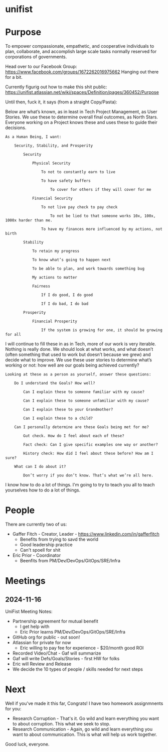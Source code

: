 unifist
=======

# Purpose

To empower compassionate, empathetic, and cooperative individuals to plan, collaborate, and accomplish large scale tasks normally reserved for corporations of governments. 

Head over to our Facebook Group: https://www.facebook.com/groups/1672262016975662 Hanging out there for a bit.

Currently figurig out how to make this shit public: https://unifist.atlassian.net/wiki/spaces/Definition/pages/360452/Purpose

Until then, fuck it, it says (from a straight Copy/Pasta): 

Below are what’s known, as in least in Tech Project Management, as User Stories. We use these to determine overall final outcomes, as North Stars. Everyone working on a Project knows these and uses these to guide their decisions. 

```
As a Human Being, I want:

    Security, Stability, and Prosperity

        Security

            Physical Security

                To not to constantly earn to live

                To have safety buffers

                    To cover for others if they will cover for me

            Financial Security

                To not live pay check to pay check

                    To not be lied to that someone works 10x, 100x, 1000x harder than me.

                To have my finances more influenced by my actions, not birth

        Stability

            To retain my progress

            To know what’s going to happen next

            To be able to plan, and work towards something bug

            My actions to matter

            Fairness

                If I do good, I do good

                If I do bad, I do bad

        Prosperity

            Financial Prosperity

                If the system is growing for one, it should be growing for all 
```

I will continue to fill these in as in Tech, more of our work is very iterable. Nothing is really done. We should look at what works, and what doesn’t (often something that used to work but doesn’t because we grew) and decide what to improve. We use these user stories to determine what’s working or not: how well are our goals being achieved currently?

```
Looking at these as a person as yourself, answer these questions:

    Do I understand the Goals? How well?

        Can I explain these to someone familiar with my cause?

        Can I explain these to someone unfamiliar with my cause?

        Can I explain these to your Grandmother?

        Can I explain these to a child?

    Can I personally determine are these Goals being met for me?

        Gut check. How do I feel about each of these?

        Fact check: Can I give specific examples one way or another?

        History check: How did I feel about these before? How am I sure?

    What can I do about it?

        Don’t worry if you don’t know. That’s what we’re all here. 
```

I know how to do a lot of things. I'm going to try to teach you all to teach yourselves how to do a lot of things. 

# People

There are currently two of us:
- Gaffer Fitch - Creator, Leader - https://www.linkedin.com/in/gafferfitch
  - Benefits from trying to savd the world
  - Good leadership practice
  - Can't spoell for shit
- Eric Prior - Coordinator
  - Beenfits from PM/Dev/DevOps/GitOps/SRE/Infra

# Meetings

## 2024-11-16

UniFist Meeting Notes:
- Partnership agreement for mutual benefit
  - I get help with 
  - Eric Prior learns PM/Dev/DevOps/GitOps/SRE/Infra
- GitHub org for public - out soon!
- Atlassian for private for now
  - Eric willing to pay fee for experience - $20/month good ROI 
- Recorded Video/Chat - Gaf will summarize
- Gaf will write Defs/Goals/Stories - first HW for folks
- Eric will Review and Release
- We decide the 10 types of people / skills needed for next steps

# Next

Well if you've made it this far, Congrats! I have two homework assignmnents for you:
- Research Corruption - That's it. Go wild and learn everything you want to about corruption. This what we seek to stop.
- Research Communication - Again, go wild and learn everything you want to about communication. This is what will help us work together.

Good luck, everyone.
